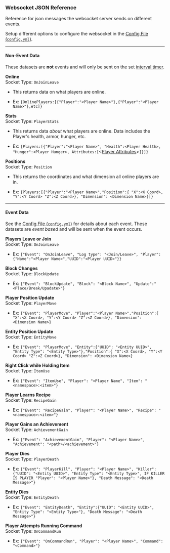 ###  Websocket JSON Reference

Reference for json messages the websocket server sends on different events.

Setup different options to configure the websocket in the [Config File (`config.yml`)](https://github.com/SleepyHead707/MineCord/blob/main/ConfigHelp.md#websocket-config).

___

#### Non-Event Data

These datasets are **not** events and will only be sent on the set  [interval timer](https://github.com/SleepyHead707/MineCord/blob/main/ConfigHelp.md#intervals).

**Online**  
Socket Type: `OnJoinLeave`
- This returns data on what players are online. 

- Ex: `{OnlinePlayers:[{"Player":"<Player Name>"},{"Player":"<Player Name>"},etc]}`

**Stats**  
Socket Type: `PlayerStats`
- This returns data *about* what players are online. Data includes the Player's health, armor, hunger, etc.

- Ex: `{Players:[{"Player":"<Player Name>", "Health":<Player Health>, "Hunger":<Player Hunger>, Attributes:[`<[Player Attributes](https://minecraft.fandom.com/wiki/Attribute)>`]}]}`

**Positions**  
Socket Type: `Position`
- This returns the coordinates and what dimension all online players are in.

- Ex: `{Players:[{"Player":"<Player Name>","Position":{ "X":<X Coord>, "Y":<Y Coord> "Z":<Z Coord>}, "Dimension": <Dimension Name>}]}`
---
#### Event Data

See the [Config File (`config.yml`)](https://github.com/SleepyHead707/MineCord/blob/main/ConfigHelp.md#websocket-config) for details about each event. These datasets are *event based* and will be sent when the event occurs.

**Players Leave or Join**  
Socket Type: `OnJoinLeave`
- Ex: `{"Event": "OnJoinLeave", "Log type": "<Join/Leave>", "Player":{"Name":"<Player Name>","UUID":"<Player UUID>"}}`

**Block Changes**  
Socket Type: `BlockUpdate`
- Ex: `{"Event": "BlockUpdate", "Block": "<Block Name>", "Update":"<Place/Break/Upadate>"}`

**Player Position Update**  
Socket Type: `PlayerMove`
- Ex: `{"Event": "PlayerMove", "Player":"<Player Name>","Position":{ "X":<X Coord>, "Y":<Y Coord> "Z":<Z Coord>}, "Dimension": <Dimension Name>}`

**Entity Position Update**  
Socket Type: `EntityMove`
- Ex: `{"Event": "PlayerMove", "Entity":{"UUID": "<Entity UUID>", "Entity Type": "<Entity Type>"},"Position":{ "X":<X Coord>, "Y":<Y Coord> "Z":<Z Coord>}, "Dimension": <Dimension Name>}`

**Right Click while Holding Item**  
Socket Type: `ItemUse`
- Ex: `{"Event": "ItemUse", "Player": "<Player Name", "Item": "<namespace>:<item>"}`

**Player Learns Recipe**  
Socket Type: `RecipeGain`
- Ex: `{"Event": "RecipeGain", "Player": "<Player Name>", "Recipe": "<namespace>:<item>"}`

**Player Gains an Achievement**  
Socket Type: `AchievementGain`
- Ex: `{"Event": "AchievementGain", "Player": "<Player Name>", "Achievement": "<path>/<achievement>"}`

**Player Dies**  
Socket Type: `PlayerDeath`
- Ex: `{"Event": "PlayerKill", "Player": "<Player Name>", "Killer": {"UUID": "<Entity UUID>", "Entity Type": "<Entity Type>", IF KILLER IS PLAYER "Player": "<Player Name>"}, "Death Message": "<Death Message>"}`

**Entity Dies**  
Socket Type: `EntityDeath`
- Ex: `{"Event": "EntityDeath", "Entity":{"UUID": "<Entity UUID>", "Entity Type": "<Entity Type>"}, "Death Message": "<Death Message>"}`

**Player Attempts Running Command**  
Socket Type: `OnCommandRun`
- Ex: `{"Event": "OnCommandRun", "Player": "<Player Name>", "Command": "<Command>"}`
